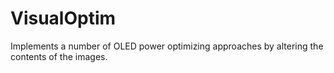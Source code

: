 # VisualOptim
Implements a number of OLED power optimizing approaches by altering the contents of the images. 
